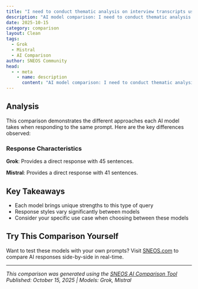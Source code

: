 ```yaml
---
title: "I need to conduct thematic analysis on interview transcripts using Braun and Clarke's six-phase approach. Guide me: 1) Familiarize myself with the data through repeated reading and note-taking"
description: "AI model comparison: I need to conduct thematic analysis on interview transcripts using Braun and Clarke's six-phase appr..."
date: 2025-10-15
category: comparison
layout: Clean
tags:
  - Grok
  - Mistral
  - AI Comparison
author: SNEOS Community
head:
  - - meta
    - name: description
      content: "AI model comparison: I need to conduct thematic analysis on interview transcripts using Braun and Clarke's six-phase approach. Guide me: 1) F..."
---
```


<ChatComparison
  title="I need to conduct thematic analysis on interview transcripts using Braun and Clarke's six-phase approach. Guide me: 1) Familiarize myself with the data through repeated reading and note-taking"
  prompt="I need to conduct thematic analysis on interview transcripts using Braun and Clarke's six-phase approach. Guide me: 1) Familiarize myself with the data through repeated reading and note-taking"
  :responses='{"Grok": "### Phase 1: Familiarizing Yourself with the Data\n\nThis first phase is foundational to thematic analysis, as described by Braun and Clarke (2006, 2019). The goal is to immerse yourself in the data so you can begin to notice patterns, meanings, and potential themes organically. Avoid jumping straight to coding; focus on immersion. Here\u0027s a step-by-step guide:\n\n1. **Prepare Your Data for Reading**:\n   - Ensure your interview transcripts are clean and organized. Transcribe audio recordings verbatim if not already done, including non-verbal cues (e.g., pauses, laughter) where relevant, as these can provide context.\n   - Use a digital tool like NVivo, ATLAS.ti, or even simple word processors (e.g., Google Docs) for easy searching and annotating. If working manually, print transcripts or use highlighters.\n\n2. **Read the Entire Dataset Multiple Times**:\n   - **Initial Read-Through**: Read all transcripts at least once without overanalyzing. Treat it like a story\u2014get a holistic sense of the content, the participants\u0027 voices, and the overall narrative. Note the interview context (e.g., questions asked, participant demographics).\n   - **Subsequent Readings (Aim for 2\u20134 Total)**: Re-read slowly, focusing on different aspects each time. For example:\n     - Second read: Pay attention to language, emotions, and recurring ideas.\n     - Third read: Listen for contradictions, surprises, or gaps in the data.\n   - If your dataset is large, read one transcript fully before moving to the next, then cycle back through the whole set. For smaller datasets, read everything in sequence.\n\n3. **Take Notes During Reading**:\n   - Jot down initial impressions in a separate document or on the transcripts themselves. These are reflexive notes\u2014your thoughts, reactions, and hunches, not formal codes yet.\n     - Examples: \u0022Participant X seems frustrated here\u2014exploring power dynamics?\u0022 or \u0022Recurring mention of \u0027community support\u0027 across interviews.\u0022\n   - Note patterns emerging across transcripts, such as shared experiences, unique outliers, or how themes might link to your research question.\n   - Be reflexive: Consider your own biases or preconceptions influencing your reading (e.g., \u0022As a researcher from this field, I might overemphasize economic factors\u0022).\n\n4. **Practical Tips**:\n   - Set aside uninterrupted time: Aim for 1\u20132 hours per session to avoid fatigue.\n   - If time-constrained, prioritize full reads over partial ones\u2014immersion requires breadth.\n   - Document your process: Keep a research journal logging when/how you read and what stood out. This aids reflexivity and auditability.\n   - Time estimate: For 5\u201310 transcripts (20\u201330 pages each), this phase might take 10\u201320 hours, depending on depth.\n\nBy the end of this phase, you should feel intimately acquainted with the data, ready to move to Phase 2 (generating initial codes). If your transcripts are sensitive, ensure ethical handling (e.g., anonymization). Once complete, proceed to coding systematically. If you need guidance on the next phase or examples from your data, provide more details!", "Mistral": "Certainly! Conducting thematic analysis using Braun and Clarke\u0027s six-phase approach is a systematic and thorough method for identifying, analyzing, and reporting patterns (themes) within data. Here\u2019s a step-by-step guide to help you through the first phase: familiarizing yourself with the data.\n\n### Phase 1: Familiarize Yourself with the Data\n\n#### Step 1: Read the Transcripts\n- **Initial Reading**: Start by reading through each interview transcript carefully. This initial reading should be done without any preconceived notions or specific analytical goals.\n- **Repeated Reading**: Read the transcripts multiple times to get a deeper understanding of the content. This helps in identifying nuances and subtleties that might be missed in a single reading.\n\n#### Step 2: Take Notes\n- **General Impressions**: Jot down your general impressions and thoughts as you read. Note any patterns, interesting points, or recurring ideas that stand out.\n- **Key Points**: Highlight key points, phrases, or quotes that seem significant. These could be particularly insightful comments, emotional responses, or recurring themes.\n- **Contextual Notes**: Make notes about the context in which certain statements are made. This includes the tone, emotions, and any non-verbal cues if they were recorded.\n\n#### Step 3: Reflect on the Data\n- **Reflective Notes**: After reading, take some time to reflect on what you have read. Write down any thoughts, questions, or hypotheses that come to mind.\n- **Initial Themes**: Start identifying potential themes or patterns that emerge from your reading. These are preliminary and will be refined in later phases.\n\n#### Step 4: Organize Your Notes\n- **Categorize Notes**: Organize your notes into categories or clusters. This can be done manually or using software tools like NVivo, ATLAS.ti, or even simple spreadsheets.\n- **Highlight Key Areas**: Highlight areas of the transcripts that seem particularly relevant to your research questions or objectives.\n\n### Tips for Effective Familiarization\n- **Stay Open-Minded**: Avoid jumping to conclusions too early. Stay open to different interpretations and perspectives.\n- **Be Thorough**: Ensure you read every part of the transcripts, even if some sections seem less relevant initially.\n- **Use Highlighters or Annotations**: Use different colors or annotations to mark different types of information (e.g., emotions, facts, opinions).\n\n### Example\nSuppose you are analyzing interview transcripts from a study on workplace satisfaction. Here\u2019s how you might approach the familiarization phase:\n\n1. **Initial Reading**: Read through each transcript, focusing on understanding the overall narrative and the interviewee\u0027s experiences.\n2. **Repeated Reading**: Read the transcripts again, this time paying closer attention to specific comments about job satisfaction, workplace environment, and interactions with colleagues.\n3. **Note-Taking**:\n   - **General Impressions**: \u0022Many interviewees seem to emphasize the importance of a supportive team.\u0022\n   - **Key Points**: \u0022Interviewee A mentioned feeling undervalued due to lack of recognition.\u0022\n   - **Contextual Notes**: \u0022Interviewee B\u2019s tone became more positive when discussing team-building activities.\u0022\n4. **Reflective Notes**: \u0022It seems that recognition and team dynamics play a significant role in workplace satisfaction.\u0022\n5. **Organize Notes**:\n   - **Category 1**: Comments on Recognition\n   - **Category 2**: Comments on Team Dynamics\n   - **Category 3**: Comments on Work-Life Balance\n\nBy following these steps, you will have a solid foundation for moving on to the next phases of thematic analysis. The familiarization phase is crucial as it sets the stage for the more detailed analysis that follows."}' published-date="{DateTime.UtcNow:HH:mm}"
/>

## Analysis

This comparison demonstrates the different approaches each AI model takes when responding to the same prompt. Here are the key differences observed:

### Response Characteristics

**Grok**: Provides a direct response with 45 sentences. 

**Mistral**: Provides a direct response with 41 sentences. 

## Key Takeaways

- Each model brings unique strengths to this type of query
- Response styles vary significantly between models
- Consider your specific use case when choosing between these models

## Try This Comparison Yourself

Want to test these models with your own prompts? Visit [SNEOS.com](https://sneos.com) to compare AI responses side-by-side in real-time.

---

*This comparison was generated using the [SNEOS AI Comparison Tool](https://sneos.com)*
*Published: October 15, 2025 | Models: Grok, Mistral*
